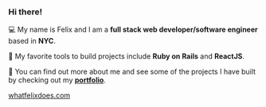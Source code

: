 ### Hi there!

:computer: My name is Felix and I am a **full stack web developer/software engineer** based in **NYC**.

:wrench: My favorite tools to build projects include **Ruby on Rails** and **ReactJS**.

:briefcase: You can find out more about me and see some of the projects I have built by checking out my **[portfolio](https://whatfelixdoes.com)**.

[whatfelixdoes.com](https://whatfelixdoes.com)

<!--
**frod25/frod25** is a ✨ _special_ ✨ repository because its `README.md` (this file) appears on your GitHub profile.

Here are some ideas to get you started:

- 🔭 I’m currently working on ...
- 🌱 I’m currently learning ...
- 👯 I’m looking to collaborate on ...
- 🤔 I’m looking for help with ...
- 💬 Ask me about ...
- 📫 How to reach me: ...
- 😄 Pronouns: ...
- ⚡ Fun fact: ...
-->
